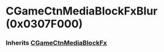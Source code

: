 # CGameCtnMediaBlockFxBlur (0x0307F000)

### Inherits [CGameCtnMediaBlockFx](CGameCtnMediaBlockFx.md)

